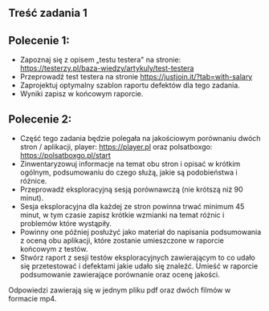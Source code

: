 ## Treść zadania 1

## Polecenie 1:
- Zapoznaj się z opisem „testu testera" na stronie: https://testerzy.pl/baza-wiedzy/artykuly/test-testera
- Przeprowadź test testera na stronie https://justjoin.it/?tab=with-salary
- Zaprojektuj optymalny szablon raportu defektów dla tego zadania.
- Wyniki zapisz w końcowym raporcie.

## Polecenie 2:
- Część tego zadania będzie polegała na jakościowym porównaniu dwóch stron / aplikacji, player: https://player.pl oraz polsatboxgo: https://polsatboxgo.pl/start
- Zinwentaryzowuj informacje na temat obu stron i opisać w krótkim ogólnym, podsumowaniu do czego służą, jakie są podobieństwa i różnice.
- Przeprowadź eksploracyjną sesją porównawczą (nie krótszą niż 90 minut).
- Sesja eksploracyjna dla każdej ze stron powinna trwać minimum 45 minut, w tym czasie zapisz krótkie wzmianki na temat różnic i problemów które wystąpiły. 
- Powinny one później posłużyć jako materiał do napisania podsumowania z oceną obu aplikacji, które zostanie umieszczone w raporcie końcowym z testów.
- Stwórz raport z sesji testów eksploracyjnych zawierającym to co udało się przetestować i defektami jakie udało się znaleźć. Umieść w raporcie podsumowanie zawierające porównanie oraz ocenę jakości.

Odpowiedzi zawierają się w jednym pliku pdf oraz dwóch filmów w formacie mp4.
